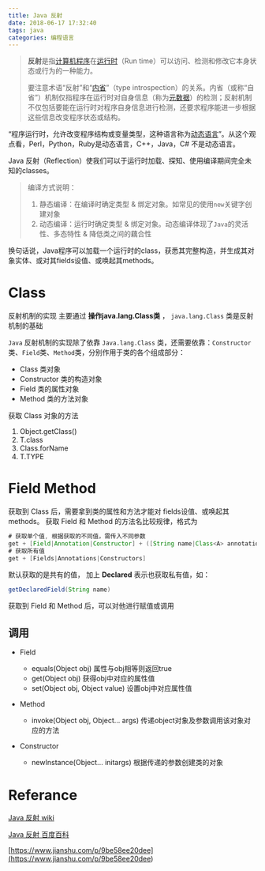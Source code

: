 ```yaml
---
title: Java 反射
date: 2018-06-17 17:32:40
tags: java 
categories: 编程语言
---
```


>  **反射**是指[计算机程序](https://www.wikiwand.com/zh/%E8%AE%A1%E7%AE%97%E6%9C%BA%E7%A8%8B%E5%BA%8F)在[运行时](https://www.wikiwand.com/zh/%E8%BF%90%E8%A1%8C%E6%97%B6)（Run time）可以访问、检测和修改它本身状态或行为的一种能力。
>
> 要注意术语“反射”和“[内省](https://www.wikiwand.com/zh/%E5%86%85%E7%9C%81_(%E8%AE%A1%E7%AE%97%E6%9C%BA%E7%A7%91%E5%AD%A6))”（type introspection）的关系。内省（或称“自省”）机制仅指程序在运行时对自身信息（称为[元数据](https://www.wikiwand.com/zh/%E5%85%83%E6%95%B0%E6%8D%AE)）的检测；反射机制不仅包括要能在运行时对程序自身信息进行检测，还要求程序能进一步根据这些信息改变程序状态或结构。

“程序运行时，允许改变程序结构或变量类型，这种语言称为[动态语言](https://baike.baidu.com/item/%E5%8A%A8%E6%80%81%E8%AF%AD%E8%A8%80/797407)”。从这个观点看，Perl，Python，Ruby是动态语言，C++，Java，C# 不是动态语言。

Java 反射（Reflection）使我们可以于运行时加载、探知、使用编译期间完全未知的classes。

> 编译方式说明：
> 1. 静态编译：在编译时确定类型 & 绑定对象。如常见的使用`new`关键字创建对象
> 2. 动态编译：运行时确定类型 & 绑定对象。动态编译体现了`Java`的灵活性、多态特性 & 降低类之间的藕合性

换句话说，Java程序可以加载一个运行时的class，获悉其完整构造，并生成其对象实体、或对其fields设值、或唤起其methods。

# Class

反射机制的实现 主要通过 **操作java.lang.Class类** ， `java.lang.Class` 类是反射机制的基础

`Java` 反射机制的实现除了依靠 `Java.lang.Class` 类，还需要依靠：`Constructor`类、`Field`类、`Method`类，分别作用于类的各个组成部分：

- Class 类对象
- Constructor 类的构造对象
- Field 类的属性对象
- Method 类的方法对象

获取 Class 对象的方法

1. Object.getClass()
2. T.class
3. Class.forName
4. T.TYPE

# Field Method
获取到 Class 后，需要拿到类的属性和方法才能对 fields设值、或唤起其methods。
获取 Field 和 Method 的方法名比较规律，格式为 

```java
# 获取单个值, 根据获取的不同值，需传入不同参数
get + [Field|Annotation|Constructor] + ([String name|Class<A> annotationClass|Class...<?> parameterTypes])
# 获取所有值
get + [Fields|Annotations|Constructors]
```
默认获取的是共有的值， 加上 **Declared** 表示也获取私有值，如：

```java
getDeclaredField(String name)
```

获取到  Field 和 Method 后，可以对他进行赋值或调用

## 调用

* Field
   -  equals(Object obj)            属性与obj相等则返回true
   -  get(Object obj)               获得obj中对应的属性值  
   -  set(Object obj, Object value) 设置obj中对应属性值    
* Method
   - invoke(Object obj, Object... args)  传递object对象及参数调用该对象对应的方法 

* Constructor
   - newInstance(Object... initargs)    根据传递的参数创建类的对象   


# Referance

[Java 反射 wiki](<https://www.wikiwand.com/zh/%E5%8F%8D%E5%B0%84_(%E8%AE%A1%E7%AE%97%E6%9C%BA%E7%A7%91%E5%AD%A6)>)

[Java 反射 百度百科](<https://baike.baidu.com/item/JAVA%E5%8F%8D%E5%B0%84%E6%9C%BA%E5%88%B6/6015990?fr=aladdin>)

[https://www.jianshu.com/p/9be58ee20dee](<https://www.jianshu.com/p/9be58ee20dee>)